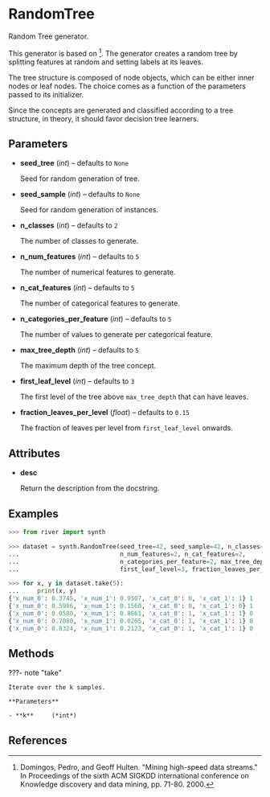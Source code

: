 # RandomTree

Random Tree generator.

This generator is based on [^1]. The generator creates a random tree by splitting features at random and setting labels at its leaves. 

The tree structure is composed of node objects, which can be either inner nodes or leaf nodes. The choice comes as a function of the parameters passed to its initializer. 

Since the concepts are generated and classified according to a tree structure, in theory, it should favor decision tree learners.

## Parameters

- **seed_tree** (*int*) – defaults to `None`

    Seed for random generation of tree.

- **seed_sample** (*int*) – defaults to `None`

    Seed for random generation of instances.

- **n_classes** (*int*) – defaults to `2`

    The number of classes to generate.

- **n_num_features** (*int*) – defaults to `5`

    The number of numerical features to generate.

- **n_cat_features** (*int*) – defaults to `5`

    The number of categorical features to generate.

- **n_categories_per_feature** (*int*) – defaults to `5`

    The number of values to generate per categorical feature.

- **max_tree_depth** (*int*) – defaults to `5`

    The maximum depth of the tree concept.

- **first_leaf_level** (*int*) – defaults to `3`

    The first level of the tree above `max_tree_depth` that can have leaves.

- **fraction_leaves_per_level** (*float*) – defaults to `0.15`

    The fraction of leaves per level from `first_leaf_level` onwards.


## Attributes

- **desc**

    Return the description from the docstring.


## Examples

```python
>>> from river import synth

>>> dataset = synth.RandomTree(seed_tree=42, seed_sample=42, n_classes=2,
...                            n_num_features=2, n_cat_features=2,
...                            n_categories_per_feature=2, max_tree_depth=6,
...                            first_leaf_level=3, fraction_leaves_per_level=0.15)

>>> for x, y in dataset.take(5):
...     print(x, y)
{'x_num_0': 0.3745, 'x_num_1': 0.9507, 'x_cat_0': 0, 'x_cat_1': 1} 1
{'x_num_0': 0.5986, 'x_num_1': 0.1560, 'x_cat_0': 0, 'x_cat_1': 0} 1
{'x_num_0': 0.0580, 'x_num_1': 0.8661, 'x_cat_0': 1, 'x_cat_1': 1} 0
{'x_num_0': 0.7080, 'x_num_1': 0.0205, 'x_cat_0': 1, 'x_cat_1': 1} 0
{'x_num_0': 0.8324, 'x_num_1': 0.2123, 'x_cat_0': 1, 'x_cat_1': 1} 0
```

## Methods

???- note "take"

    Iterate over the k samples.

    **Parameters**

    - **k**     (*int*)    
    
## References

[^1]: Domingos, Pedro, and Geoff Hulten. "Mining high-speed data streams."
      In Proceedings of the sixth ACM SIGKDD international conference on
      Knowledge discovery and data mining, pp. 71-80. 2000.


